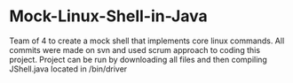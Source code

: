# Mock-Linux-Shell-in-Java
Team of 4 to create a mock shell that implements core linux commands. All commits were made on svn and used scrum approach to coding this project.
Project can be run by downloading all files and then compiling JShell.java located in /bin/driver
